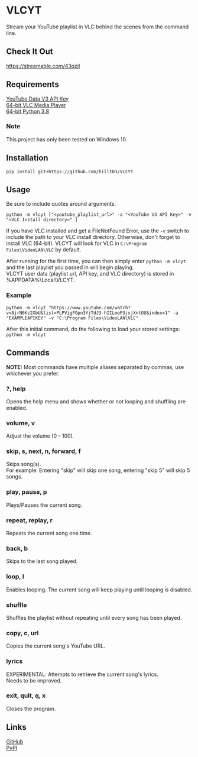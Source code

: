 # VLCYT

Stream your YouTube playlist in VLC behind the scenes from the command line.

## Check It Out
https://streamable.com/43qzjl

## Requirements
[YouTube Data V3 API Key](https://developers.google.com/youtube/v3/getting-started)  
[64-bit VLC Media Player](https://get.videolan.org/vlc/3.0.8/win64/vlc-3.0.8-win64.exe)  
[64-bit Python 3.8](https://www.python.org/ftp/python/3.8.0/python-3.8.0-amd64.exe)  

### Note
This project has only been tested on Windows 10.  

## Installation

`pip install git+https://github.com/hillt03/VLCYT`

## Usage

Be sure to include quotes around arguments.

`python -m vlcyt ["<youtube_playlist_url>" -a "<YouTube V3 API Key>" -v "<VLC Install directory>" ]`


If you have VLC installed and get a FileNotFound Error, use the `-v` switch to include the path to your VLC install directory. Otherwise, don't forget to install VLC (64-bit). VLCYT will look for VLC in `C:\Program Files\VideoLAN\VLC` by default.

After running for the first time, you can then simply enter `python -m vlcyt` and the last playlist you passed in will begin playing.  
VLCYT user data (playlist url, API key, and VLC directory) is stored in %APPDATA%\Local\VLCYT.

### Example

`python -m vlcyt "https://www.youtube.com/watch?v=8jrN6Kz2XbU&list=PLPVigFOpn3YjTdJ3-hIILmeP3jsjXntOU&index=1" -a "EXAMPLEAPIKEY" -v "C:\Program Files\VideoLAN\VLC"`

After this initial command, do the following to load your stored settings:
`python -m vlcyt`


## Commands

**NOTE:** Most commands have multiple aliases separated by commas, use whichever you prefer.

### ?, help  
Opens the help menu and shows whether or not looping and shuffling are enabled.

### volume, v  
Adjust the volume (0 - 100).

### skip, s, next, n, forward, f  
Skips song(s).  
For example: Entering "skip" will skip one song,
entering "skip 5" will skip 5 songs.

### play, pause, p  
Plays/Pauses the current song.

### repeat, replay, r  
Repeats the current song one time.

### back, b  
Skips to the last song played.

### loop, l  
Enables looping.
The current song will keep playing until looping is disabled.

### shuffle  
Shuffles the playlist without repeating until every song has been played.

### copy, c, url
Copies the current song's YouTube URL.

### lyrics
EXPERIMENTAL: Attempts to retrieve the current song's lyrics.  
Needs to be improved.

### exit, quit, q, x  
Closes the program.

## Links

[GitHub](https://github.com/hillt03/VLCYT)  
[PyPI](https://pypi.org/project/VLCYT/)